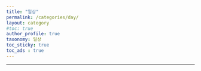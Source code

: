 ```yaml
---
title: "일상"
permalink: /categories/day/
layout: category
#toc: true
author_profile: true
taxonomy: 일상
toc_sticky: true
toc_ads : true  
--- 
```

---
